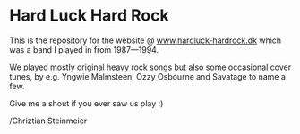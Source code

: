 # Hard Luck Hard Rock

This is the repository for the website @ www.hardluck-hardrock.dk which was a
band I played in from 1987—1994.

We played mostly original heavy rock songs but also some occasional cover tunes,
by e.g. Yngwie Malmsteen, Ozzy Osbourne and Savatage to name a few.

Give me a shout if you ever saw us play :)

/Chriztian Steinmeier


